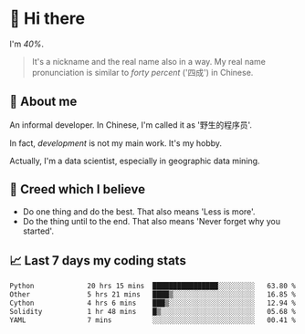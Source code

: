 # 👋 Hi there

I'm *40%*.

> It's a nickname and the real name also in a way.
> My real name pronunciation is similar to *forty percent* ('四成') in Chinese.

## :speech_balloon: About me

An informal developer. In Chinese, I'm called it as '野生的程序员'.

In fact, _development_ is not my main work. It's my hobby.

Actually, I'm a data scientist, especially in geographic data mining.

## :see_no_evil: Creed which I believe

- Do one thing and do the best. That also means 'Less is more'.
- Do the thing until to the end. That also means 'Never forget why you started'.

## :chart_with_upwards_trend: Last 7 days my coding stats

<!--START_SECTION:waka-->

```txt
Python             20 hrs 15 mins  ████████████████░░░░░░░░░   63.80 %
Other              5 hrs 21 mins   ████▒░░░░░░░░░░░░░░░░░░░░   16.85 %
Cython             4 hrs 6 mins    ███▒░░░░░░░░░░░░░░░░░░░░░   12.94 %
Solidity           1 hr 48 mins    █▒░░░░░░░░░░░░░░░░░░░░░░░   05.68 %
YAML               7 mins          ░░░░░░░░░░░░░░░░░░░░░░░░░   00.41 %
```

<!--END_SECTION:waka-->
